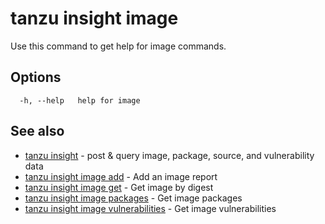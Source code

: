 # tanzu insight image

Use this command to get help for image commands.

## <a id='options'></a>Options

```console
  -h, --help   help for image
```

## <a id='see-also'></a>See also

* [tanzu insight](tanzu_insight.hbs.md)	 - post & query image, package, source, and vulnerability data
* [tanzu insight image add](tanzu_insight_image_add.hbs.md)	 - Add an image report
* [tanzu insight image get](tanzu_insight_image_get.hbs.md)	 - Get image by digest
* [tanzu insight image packages](tanzu_insight_image_packages.hbs.md)	 - Get image packages
* [tanzu insight image vulnerabilities](tanzu_insight_image_vulnerabilities.hbs.md)	 - Get image vulnerabilities
